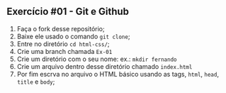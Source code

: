 ## Exercício #01 - Git e Github

1. Faça o fork desse repositório;
2. Baixe ele usado o comando `git clone`;
3. Entre no diretório `cd html-css/`;
4. Crie uma branch chamada `Ex-01`
5. Crie um diretório com o seu nome: ex.: `mkdir fernando`
6. Crie um arquivo dentro desse diretório chamado `index.html`
7. Por fim escrva no arquivo o HTML básico usando as tags, `html`, `head`, `title` e `body`;
